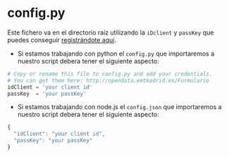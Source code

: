 
# config.py

Este fichero va en el directorio raíz utilizando la `iDclient` y `passKey` que puedes conseguir [registrándote aquí](http://opendata.emtmadrid.es/Formulario).

* Si estamos trabajando con python el `config.py` que importaremos a nuestro script debera tener el siguiente aspecto:

```python
# Copy or rename this file to config.py and add your credentials.
# You can get them here: http://opendata.emtmadrid.es/Formulario
idClient = 'your client id'
passKey  = 'your passKey'
```

* Si estamos trabajando con node.js el `config.json` que importaremos a nuestro script debera tener el siguiente aspecto:

```javascript
{ 
  "idClient": "your client id",
  "passKey": "your passKey"
}
```


